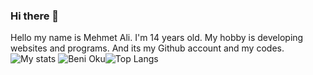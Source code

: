 ### Hi there 👋

Hello my name is Mehmet Ali. I'm 14 years old. My hobby is developing websites and programs. And its my Github account and my codes.
![My stats](https://github-readme-stats.vercel.app/api?username=Mehmetali345Dev&show_icons=true&theme=merko) ![Beni Oku](https://github-readme-stats.vercel.app/api/pin/?username=Mehmetali345Dev&repo=site)![Top Langs](https://github-readme-stats.vercel.app/api/top-langs/?username=Mehmetali345Dev&exclude_repo=dcutilities)
